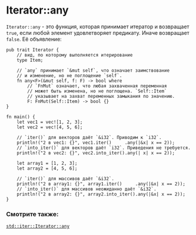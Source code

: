 # Iterator::any

`Iterator::any` - это функция, которая принимает итератор и возвращает `true`,
если любой элемент удовлетворяет предикату. Иначе возвращает `false`. Её
объявление:

```rust,ignore
pub trait Iterator {
    // вид, по которому выполняется итерирование
    type Item;

    // `any` принимает `&mut self`, что означает заимствование
    // и изменение, но не поглощение `self`.
    fn any<F>(&mut self, f: F) -> bool where
        // `FnMut` означает, что любая захваченная переменная
        // может быть изменена, но не поглощена. `Self::Item`
        // указывает на захват переменных замыкания по значению.
        F: FnMut(Self::Item) -> bool {}
}
```

```rust,editable
fn main() {
    let vec1 = vec![1, 2, 3];
    let vec2 = vec![4, 5, 6];

    // `iter()` для векторов даёт `&i32`. Приводим к `i32`.
    println!("2 в vec1: {}", vec1.iter()     .any(|&x| x == 2));
    // `into_iter()` для векторов даёт `i32`. Приведения не требуется.
    println!("2 в vec2: {}", vec2.into_iter().any(| x| x == 2));

    let array1 = [1, 2, 3];
    let array2 = [4, 5, 6];

    // `iter()` для массивов даёт `&i32`.
    println!("2 в array1: {}", array1.iter()     .any(|&x| x == 2));
    // `into_iter()` для массивов неожиданно даёт `&i32`.
    println!("2 в array2: {}", array2.into_iter().any(|&x| x == 2));
}
```

### Смотрите также:

[`std::iter::Iterator::any`][any]

[any]: https://doc.rust-lang.org/std/iter/trait.Iterator.html#method.any
